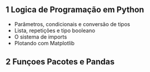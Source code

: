 ## 1 Logica de Programação em Python
- Parâmetros, condicionais e conversão de tipos
- Lista, repetições e tipo booleano
- O sistema de imports
- Plotando com Matplotlib

## 2 Funçoes Pacotes e Pandas
